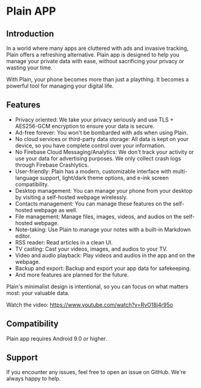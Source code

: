 # Plain APP

## Introduction

In a world where many apps are cluttered with ads and invasive tracking, Plain offers a refreshing alternative. Plain app is designed to help you manage your private data with ease, without sacrificing your privacy or wasting your time.

With Plain, your phone becomes more than just a plaything. It becomes a powerful tool for managing your digital life.

## Features

- Privacy oriented: We take your privacy seriously and use TLS + AES256-GCM encryption to ensure your data is secure.
- Ad-free forever: You won't be bombarded with ads when using Plain.
- No cloud services or third-party data storage: All data is kept on your device, so you have complete control over your information.
- No Firebase Cloud Messaging/Analytics: We don't track your activity or use your data for advertising purposes. We only collect crash logs through Firebase Crashlytics.
- User-friendly: Plain has a modern, customizable interface with multi-language support, light/dark theme options, and e-ink screen compatibility.
- Desktop management: You can manage your phone from your desktop by visiting a self-hosted webpage wirelessly.
- Contacts management: You can manage these features on the self-hosted webpage as well.
- File management: Manage files, images, videos, and audios on the self-hosted webpage.
- Note-taking: Use Plain to manage your notes with a built-in Markdown editor.
- RSS reader: Read articles in a clean UI.
- TV casting: Cast your videos, images, and audios to your TV.
- Video and audio playback: Play videos and audios in the app and on the webpage.
- Backup and export: Backup and export your app data for safekeeping.
- And more features are planned for the future.

Plain's minimalist design is intentional, so you can focus on what matters most: your valuable data.

Watch the video: https://www.youtube.com/watch?v=RvO18j4r95o


## Compatibility

Plain app requires Android 9.0 or higher.

## Support

If you encounter any issues, feel free to open an issue on GitHub. We're always happy to help.


